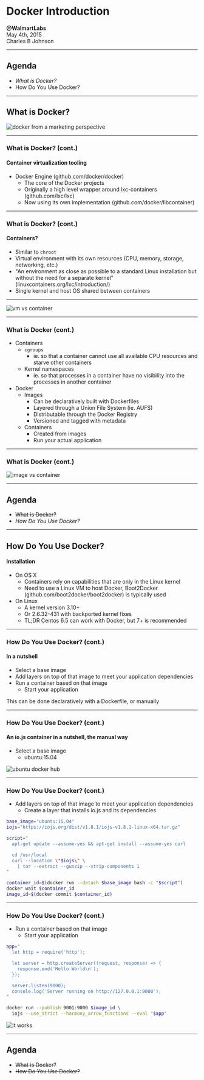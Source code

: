 # Docker Introduction

**@WalmartLabs**
<br />
May 4th, 2015
<br />
Charles B Johnson

---

## Agenda

- *What is Docker?*
- How Do You Use Docker?

---

## What is Docker?

![docker from a marketing perspective](public/images/docker_marketing.png)

---
### What is Docker? (cont.)

#### Container virtualization tooling

- Docker Engine (github.com/docker/docker)
  - The core of the Docker projects
  - Originally a high level wrapper around lxc-containers (github.com/lxc/lxc)
  - Now using its own implementation (github.com/docker/libcontainer)

---

### What is Docker? (cont.)

#### Containers?

- Similar to `chroot`
- Virtual environment with its own resources (CPU, memory, storage, networking, etc.)
- "An environment as close as possible to a standard Linux installation but without the need for a separate kernel" (linuxcontainers.org/lxc/introduction/)
- Single kernel and host OS shared between containers

---

![vm vs container](public/images/vm_vs_container_diagram.png)

---

### What is Docker (cont.)

- Containers
  - `cgroups`
      - ie. so that a container cannot use all available CPU resources and starve other containers
  - Kernel namespaces
      - ie. so that processes in a container have no visibility into the processes in another container
- Docker
  - Images
      - Can be declaratively built with Dockerfiles
      - Layered through a Union File System (ie. AUFS)
      - Distributable through the Docker Registry
      - Versioned and tagged with metadata
  - Containers
      - Created from images
      - Run your actual application

---

### What is Docker (cont.)

![image vs container](public/images/image_vs_container_diagram.png)

---

## Agenda

- ~~What is Docker?~~
- *How Do You Use Docker?*

---

## How Do You Use Docker?

#### Installation

- On OS X
  - Containers rely on capabilities that are only in the Linux kernel
  - Need to use a Linux VM to host Docker, Boot2Docker (github.com/boot2docker/boot2docker)
  is typically used
- On Linux
  - A kernel version 3.10+
  - Or 2.6.32-431 with backported kernel fixes
  - TL;DR Centos 6.5 can work with Docker, but 7+ is recommended

---

### How Do You Use Docker? (cont.)

#### In a nutshell

- Select a base image
- Add layers on top of that image to meet your application dependencies
- Run a container based on that image
  - Start your application

This can be done declaratively with a Dockerfile, or manually

---

### How Do You Use Docker? (cont.)

#### An io.js container in a nutshell, the manual way

- Select a base image
  - ubuntu:15.04

![ubuntu docker hub](public/images/ubuntu_docker_hub.png)

---

### How Do You Use Docker? (cont.)

- Add layers on top of that image to meet your application dependencies
  - Create a layer that installs io.js and its dependencies

```bash
base_image="ubuntu:15.04"
iojs="https://iojs.org/dist/v1.8.1/iojs-v1.8.1-linux-x64.tar.gz"

script="
  apt-get update --assume-yes && apt-get install --assume-yes curl

  cd /usr/local
  curl --location \"$iojs\" \
    | tar --extract --gunzip --strip-components 1
"

container_id=$(docker run --detach $base_image bash -c "$script")
docker wait $container_id
image_id=$(docker commit $container_id)
```

---

### How Do You Use Docker? (cont.)

- Run a container based on that image
  - Start your application

```bash
app="
  let http = require('http');

  let server = http.createServer((request, response) => {
    response.end('Hello World\n');
  });

  server.listen(9000);
  console.log('Server running on http://127.0.0.1:9000');
"

docker run --publish 9001:9000 $image_id \
  iojs --use_strict --harmony_arrow_functions --eval "$app"
```

![it works](public/images/iojs_example.png)

---

## Agenda

- ~~What is Docker?~~
- ~~How Do You Use Docker?~~
